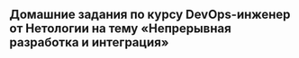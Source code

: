 ## Домашние задания по курсу DevOps-инженер от Нетологии на тему «Непрерывная разработка и интеграция»
